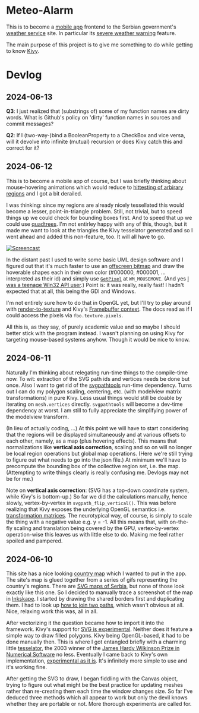 # Meteo-Alarm

This is to become a [mobile app](https://kivy.org/) frontend to the Serbian government's [weather service](https://www.hidmet.gov.rs/) site. In particular its [severe weather warning](https://www.meteoalarm.rs/ciril/meteo_alarm.php) feature.

The main purpose of this project is to give me something to do while getting to know [Kivy](https://kivy.org/).

# Devlog

## 2024-06-13

**Q3**: I just realized that (substrings of) some of my function names are dirty words. What is Github's policy on 'dirty' function names in sources and commit messages?

**Q2**: If I (two-way-)bind a BooleanProperty to a CheckBox and vice versa, will it devolve into infinite (mutual) recursion or does Kivy catch this and correct for it?

## 2024-06-12

This is to become a mobile app of course, but I was briefly thinking about mouse-hovering animations which would reduce to [hittesting of arbirary regions](https://en.wikipedia.org/wiki/Point_in_polygon) and I got a bit derailed.

I was thinking: since my regions are already nicely tessellated this would become a lesser, point-in-triangle problem. Still, not trivial, but to speed things up we could check for bounding boxes first. And to speed that up we could use [quadtrees](https://en.wikipedia.org/wiki/Quadtree). I'm not entirley happy with any of this, though, but it made me want to look at the triangles the Kivy tesselator generated and so I went ahead and added this non-feature, too. It will all have to go.

[![Screencast](https://img.youtube.com/vi/o_XSfDedxq4/maxres2.jpg)](https://www.youtube.com/shorts/o_XSfDedxq4)

In the distant past I used to write some basic UML design software and I figured out that it's much faster to use an [offscreen bitmap](https://learn.microsoft.com/en-us/windows/win32/gdi/memory-device-contexts) and draw the hoverable shapes each in their own color (#000000, #000001, ... interpreted as their id) and simply use [`GetPixel`](https://learn.microsoft.com/en-us/windows/win32/api/wingdi/nf-wingdi-getpixel) at `WM_MOUSEMOVE`. (And yes [I was a teenage Win32 API user](https://www.youtube.com/watch?v=8GLUmIf8STw).) Point is: it was really, really fast! I hadn't expected that at all, this being the GDI and Windows.

I'm not entirely sure how to do that in OpenGL yet, but I'll try to play around with [render-to-texture](http://www.opengl-tutorial.org/intermediate-tutorials/tutorial-14-render-to-texture/) and Kivy's [Framebuffer context](https://kivy.org/doc/stable/api-kivy.graphics.fbo.html). The docs read as if I could access the pixels via `fbo.texture.pixels`.

All this is, as they say, of purely academic value and so maybe I should better stick with the program instead. I wasn't planning on using Kivy for targeting mouse-based systems anyhow. Though it would be nice to know.

## 2024-06-11

Naturally I'm thinking about relegating run-time things to the compile-time now. To wit: extraction of the SVG path ids and vertices needs be done but once. Also I want to get rid of the [svgpathtools](https://pypi.org/project/svgpathtools/) run-time dependency. Turns out I can do my polygon scaling, centering, etc. (with modelview matrix transformations) in pure Kivy. Less usual things would still be doable by iterating on `mesh.vertices` directly. `svgpathtools` will become a dev-time dependency at worst. I am still to fully appreciate the simplifying power of the modelview transform.

(In lieu of actually coding, ...) At this point we will have to start considering that the regions will be displayed simultaneously and at various offsets to each other, namely, as a map (plus hovering effects). This means that normalizations like **vertical axis correction**, scaling and so on will no longer be local region operations but global map operations. (Here we're still trying to figure out what needs to go into the json file.) At minimum we'll have to precompute the bounding box of the collective region set, i.e. the map. (Attempting to write things clearly is really confusing me. Devlogs may not be for me.)

Note on **vertical axis correction**: (SVG has a top-down coordinate system, while Kivy's is bottom-up.) So far we did the calculations manually, hence slowly, vertex-by-vertex in `svgpath_flip_vertical()`. This was before realizing that Kivy exposes the underlying OpenGL semantics i.e. [transformation matrices](http://www.opengl-tutorial.org/beginners-tutorials/tutorial-3-matrices/). The neurotypical way, of course, is simply to scale the thing with a negative value e.g. y = -1. All this means that, with on-the-fly scaling and translation being covered by the GPU, vertex-by-vertex operation-wise this leaves us with little else to do. Making me feel rather spoiled and pampered.

## 2024-06-10

This site has a nice looking [country map](https://www.meteoalarm.rs/ciril/meteo_alarm.php) which I wanted to put in the app. The site's map is glued together from a series of gifs representing the country's regions. There are [SVG maps of Serbia](https://commons.wikimedia.org/wiki/File:Statistical_regions_of_Serbia.svg), but none of those look exactly like this one. So I decided to manually trace a screenshot of the map in [Inkskape](https://inkscape.org/). I started by drawing the shared borders first and duplicating them. I had to look up [how to join two paths](https://graphicdesign.stackexchange.com/questions/46294/how-to-join-end-nodes-of-different-paths-in-inkscape#46360), which wasn't obvious at all. Nice, relaxing work this was, all in all.

After vectorizing it the question became how to import it into the framework. Kivy's support for [SVG is experimental](https://kivy.org/doc/stable/api-kivy.graphics.svg.html). Neither does it feature a simple way to draw filled polygons. Kivy being OpenGL-based, it had to be done manually then. This is where I got entangled briefly with a charming little [tesselator](http://www.cs.cmu.edu/~quake/triangle.html), the 2003 winner of the [James Hardy Wilkinson Prize in Numerical Software](https://en.wikipedia.org/wiki/J._H._Wilkinson_Prize_for_Numerical_Software) no less. Eventually I came back to Kivy's own implementation, [experimental as it is](https://kivy.org/doc/stable/api-kivy.graphics.tesselator.html). It's infinitely more simple to use and it's working fine.

After getting the SVG to draw, I began fiddling with the Canvas object, trying to figure out what might be the best practice for updating meshes rather than re-creating them each time the window changes size. So far I've deduced three methods which all appear to work but only the devil knows whether they are portable or not. More thorough experiments are called for.

